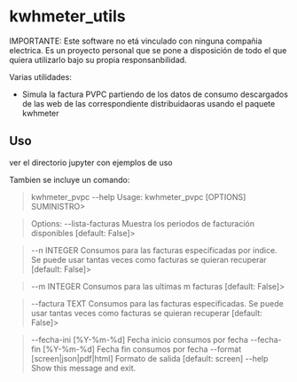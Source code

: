 # kwhmeter_utils

IMPORTANTE: Este software no etá vinculado con ninguna compañia electrica. Es un proyecto personal que se pone a disposición de todo el que quiera utilizarlo bajo su propia responsanbilidad.

Varias utilidades:

* Simula la factura PVPC partiendo de los datos de consumo descargados de las web de las correspondiente distribuidaoras usando el paquete kwhmeter

## Uso

ver el directorio jupyter con ejemplos de uso

Tambien se incluye un comando:

> kwhmeter_pvpc --help
> Usage: kwhmeter_pvpc [OPTIONS] SUMINISTRO> 

> Options:
>   --lista-facturas                Muestra los periodos de facturación
>                                   disponibles  [default: False]> 

>   --n INTEGER                     Consumos para las facturas especificadas por
>                                   indice. Se puede usar tantas veces como
>                                   facturas se quieran recuperar  [default:
>                                   False]> 

>   --m INTEGER                     Consumos para las ultimas m facturas
>                                   [default: False]> 

>   --factura TEXT                  Consumos para las facturas especificadas. Se
>                                   puede usar tantas veces como facturas se
>                                   quieran recuperar  [default: False]> 

>   --fecha-ini [%Y-%m-%d]          Fecha inicio consumos por fecha
>   --fecha-fin [%Y-%m-%d]          Fecha fin consumos por fecha
>   --format [screen|json|pdf|html]
>                                   Formato de salida  [default: screen]
>   --help                          Show this message and exit.
